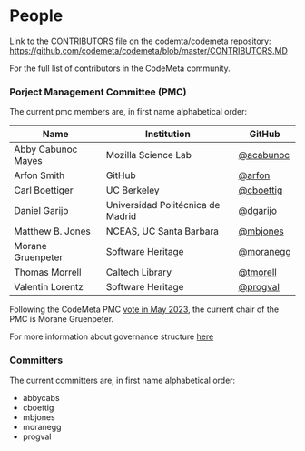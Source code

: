 # People

Link to the CONTRIBUTORS file on the codemta/codemeta repository:
https://github.com/codemeta/codemeta/blob/master/CONTRIBUTORS.MD

For the full list of contributors in the CodeMeta community.

### Porject Management Committee (PMC) 

The current pmc members are, in first name alphabetical order:

| Name             | Institution               | GitHub  |
|------------------|------------------------| --------|
| Abby Cabunoc Mayes | Mozilla Science Lab | [@acabunoc](http://github.com/acabunoc) |
| Arfon Smith | GitHub | [@arfon](http://github.com/arfon) |
| Carl Boettiger   | UC Berkeley | [@cboettig](http://github.com/cboettig) |
| Daniel Garijo | Universidad Politécnica de Madrid | [@dgarijo](https://github.com/dgarijo)  |
| Matthew B. Jones | NCEAS, UC Santa Barbara | [@mbjones](http://github.com/mbjones) |
| Morane Gruenpeter |Software Heritage | [@moranegg](https://github.com/moranegg) |
| Thomas Morrell | Caltech Library | [@tmorell](https://github.com/tmorrell) |
| Valentin Lorentz | Software Heritage | [@progval](https://github.com/progval) |

Following the CodeMeta PMC 
[vote in May 2023](https://groups.google.com/g/codemeta-pmc/c/ccSSP57A7tI/m/rg4WJVa5AQAJ), 
the current chair of the PMC is Morane Gruenpeter.

For more information about governance structure [here](./governance.md)

### Committers

The current committers are,  in first name alphabetical order:

- abbycabs
- cboettig
- mbjones
- moranegg
- progval
